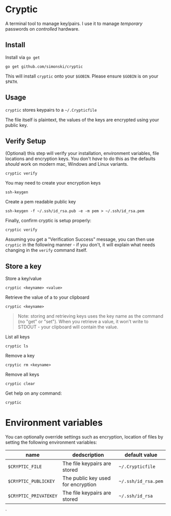 # Cryptic

A terminal tool to manage key/pairs. I use it to manage *temporary* passwords on *controlled* hardware.

## Install

Install via `go get`

	go get github.com/simonski/cryptic

This will install `cryptic` onto your `$GOBIN`. Please ensure `$GOBIN` is on your `$PATH`.

## Usage

`cryptic` stores keypairs to a `~/.Crypticfile`

The file itself is plaintext, the values of the keys are encrypted using your public key.


## Verify Setup

(Optional) this step will verify your installation, environment variables, file locations and encryption keys. You don't *have* to do this as the defaults *should* work on modern mac, Windows and Linux variants.

	cryptic verify

You may need to create your encryption keys

	ssh-keygen

Create a pem readable public key

	ssh-keygen -f ~/.ssh/id_rsa.pub -e -m pem > ~/.ssh/id_rsa.pem

Finally, confirm cryptic is setup properly:

	cryptic verify

Assuming you get a "Verification Success" message, you can then use `cryptic` in the following manner - if you don't, it will explain what needs changing in the `verify` command itself.

## Store a key

Store a key/value

	cryptic <keyname> <value>

Retrieve the value of a to your clipboard

	cryptic <keyname>

> Note: storing and retrieving keys uses the key name as the command (no "get" or "set").  When you retrieve a value, it won't write to STDOUT - your clipboard will contain the value.

List all keys

	cryptic ls

Remove a key

	crpytic rm <keyname>

Remove all keys

	cryptic clear

Get help on any command:

	cryptic

# Environment variables

You can optionally override settings such as encryption, location of files by setting the following environment variables:

|name|dedscription|default value|
-----|------------|-------------|
`$CRYPTIC_FILE`|The file keypairs are stored|`~/.Crypticfile`
`$CRYPTIC_PUBLICKEY`|The public key used for encryption|`~/.ssh/id_rsa.pem`
`$CRYPTIC_PRIVATEKEY`|The file keypairs are stored|`~/.ssh/id_rsa`


`
